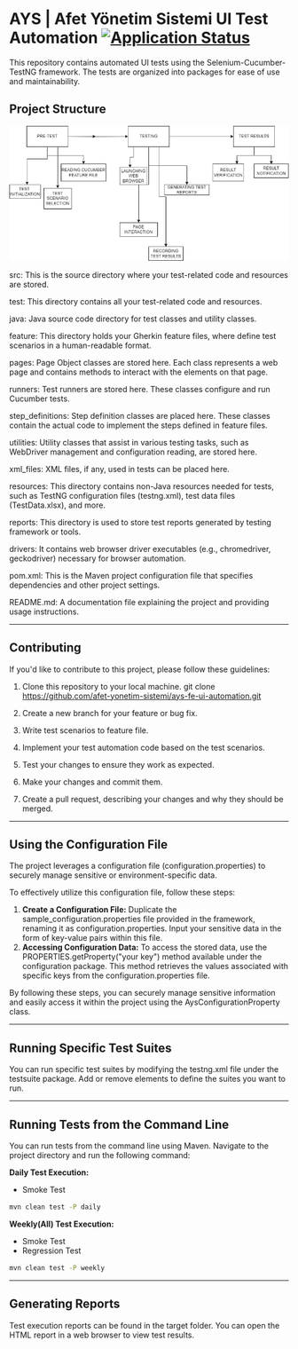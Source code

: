 # AYS | Afet Yönetim Sistemi UI Test Automation [![Application Status](https://github.com/afet-yonetim-sistemi/ays-fe-ui-automation/actions/workflows/application-health-checker.yml/badge.svg)](https://github.com/afet-yonetim-sistemi/ays-fe-ui-automation/actions/workflows/application-health-checker.yml)

This repository contains automated UI tests using the Selenium-Cucumber-TestNG framework. The tests are organized into packages for ease of use and maintainability.

## Project Structure

![Framework Flowchart](AYS_FLOWCHART.jpg?raw=true)


src: This is the source directory where your test-related code and resources are stored.

test: This directory contains all your test-related code and resources.

java: Java source code directory for test classes and utility classes.

feature: This directory holds your Gherkin feature files, where define test scenarios in a human-readable format.

pages: Page Object classes are stored here. Each class represents a web page and contains methods to interact with the elements on that page.

runners: Test runners are stored here. These classes configure and run Cucumber tests.

step_definitions: Step definition classes are placed here. These classes contain the actual code to implement the steps defined in feature files.

utilities: Utility classes that assist in various testing tasks, such as WebDriver management and configuration reading, are stored here.

xml_files: XML files, if any, used in tests can be placed here.

resources: This directory contains non-Java resources needed for tests, such as TestNG configuration files (testng.xml), test data files (TestData.xlsx), and more.

reports: This directory is used to store test reports generated by testing framework or tools.

drivers: It contains web browser driver executables (e.g., chromedriver, geckodriver) necessary for browser automation.

pom.xml: This is the Maven project configuration file that specifies dependencies and other project settings.

README.md: A documentation file explaining the project and providing usage instructions.

---

## Contributing

If you'd like to contribute to this project, please follow these guidelines:
1. Clone this repository to your local machine.
git clone https://github.com/afet-yonetim-sistemi/ays-fe-ui-automation.git

2. Create a new branch for your feature or bug fix.

3. Write test scenarios to feature file.

4. Implement your test automation code based on the test scenarios.

5. Test your changes to ensure they work as expected.

6. Make your changes and commit them.

7. Create a pull request, describing your changes and why they should be merged.

---
## Using the Configuration File

The project leverages a configuration file (configuration.properties) to securely manage sensitive or environment-specific data.

To effectively utilize this configuration file, follow these steps:
1. **Create a Configuration File:** Duplicate the sample_configuration.properties file provided in the framework,
   renaming it as configuration.properties. Input your sensitive data in the form of key-value pairs within this file.
2. **Accessing Configuration Data:** To access the stored data, use the PROPERTIES.getProperty("your key")
   method available under the configuration package. This method retrieves the values associated with specific keys from the
   configuration.properties file.

By following these steps, you can securely manage sensitive information and easily access it within the project using the AysConfigurationProperty class.

---

## Running Specific Test Suites

You can run specific test suites by modifying the testng.xml file under the testsuite package. Add or remove <suite> elements to define the suites you want to run.

---

## Running Tests from the Command Line

You can run tests from the command line using Maven. Navigate to the project directory and run the following command:

**Daily Test Execution:**

- Smoke Test

```bash
mvn clean test -P daily
```

**Weekly(All) Test Execution:**

- Smoke Test
- Regression Test

```bash
mvn clean test -P weekly
```

---

## Generating Reports

Test execution reports can be found in the target folder. You can open the HTML report in a web browser to view
test results.



